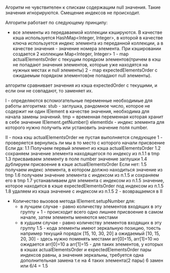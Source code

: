 Агоритм не чувствителен к спискам содержащим null значения. Такие значения игнорируются. Смещение индексов не происходит.

Алгоритм работает по следующему принципу:
   - все элементы из передаваемой коллекции кэшируются. В качестве кэша используется HashMap<Integer, Integer>,
   в которой в качестве ключа используется индекс элемента из переданной коллекции, а в качестве
   значения - значение номера элемента.
   При кэшировании создается 2 коллекции Map<Integer, Integer>
   1 - map actualElementsOrder с текущим порядком элементов(причем в кэш не попадают значения элементов, 
   которые уже находятся на нужных местах и null элементы)
   2 - map expectedElementsOrder с ожидаемым порядком элементов(не попадают null элементы).

   алгоритм сравнивает значения из кэша expectedOrder с текущими, и если они не совпадают, то заменяет их.
   
   I - определяются вспомогательные переменные необходимые для работы алгоритма:
        stub - заглушка, рандомное число, которое не содержит ни один IElement в качестве значения, необходима для начала замены значений.
        tmp = временная переменная которая хранит в себе значение IElement.getNumber()
        elementIdx - индекс элемента для которого нужно получить или установить значение поля number.
        
   II - пока кэш actualElementsOrder не пустая выполняется следующее
        1 - проверяется вернулись ли мы в то место с которого начали присвоение
        Если да:
            1.1 Получаем первый элемент из кэша actualElementsOrder
            1.2 сохраняем значение элемента находящегося по индексу из п.1.1 в tmp
            1.3 присваиваем элементу в поле number значение заглушки
            1.4 дублируем присвоение в кэше actualElementsOrder
        Если нет:
            1.5 получаем индекс элемента, в котором должно находиться значение из tmp
            1.6 получаем значение элемента с индексом из п.1.5 и сохраняем его в tmp
            1.7 устанавливаем для элемента с индексом из п.1.5 значение, 
            которое находится в кэше expectedElementsOrder под индексом из п.1.5
            1.8 удаляем из кэша значение с индексом из п.1.5
        2 - возвращаемся в II
 
   * Количество вызовов метода IElement.setupNumber для:
       - в лучшем случае - равно количеству элементов входящих в эту группу + 1 - происходит всего одно лишнее 
       присвоение в самом начале, затем элементы меняются местами
       - в худшем случае - равно количеству элементов входящих в эту группу  1.5 - кода элементы имеют зеркальную позицию,
       тоесть например текущий порядок [15, 10, 30, 20] а ожидаемый [10, 15, 20, 30] - здесь нужно поменять местами 
       arr[0]=15, arr[1]=10 но ожидается arr[0]=10 a arr[1]=15 - для таких элементов, у которых в 
       кэшах actualElementsOrder и expectedElementsOrder пары индексов равны, а значения зеркальны, 
       требуется одна дополнительная замена т.е на 4 таких элемента(2 пары) 6 замен или 6/4 = 1.5
       
    
       